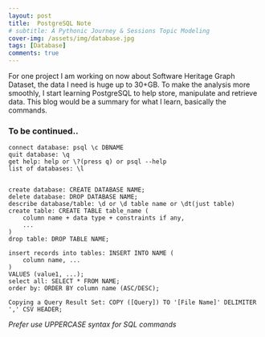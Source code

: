 ```yaml
---
layout: post
title:  PostgreSQL Note
# subtitle: A Pythonic Journey & Sessions Topic Modeling
cover-img: /assets/img/database.jpg
tags: [Database]
comments: true
---
```


For one project I am working on now about Software Heritage Graph Dataset, the data I need is huge up to 30+GB. To make the analysis more smoothly, I start learning PostgreSQL to help store, manipulate and retrieve data. This blog would be a summary for what I learn, basically the commands.

### To be continued..

```
connect database: psql \c DBNAME
quit database: \q
get help: help or \?(press q) or psql --help
list of databases: \l


create database: CREATE DATABASE NAME;
delete database: DROP DATABASE NAME;
describe database/table: \d or \d table name or \dt(just table)
create table: CREATE TABLE table_name (
    column name + data type + constraints if any,
    ... 
)
drop table: DROP TABLE NAME;

insert records into tables: INSERT INTO NAME (
    column name, ...
)
VALUES (value1, ...);
select all: SELECT * FROM NAME;
order by: ORDER BY column name (ASC/DESC);

Copying a Query Result Set: COPY ([Query]) TO '[File Name]' DELIMITER ',' CSV HEADER;

```

*Prefer use UPPERCASE syntax for SQL commands*